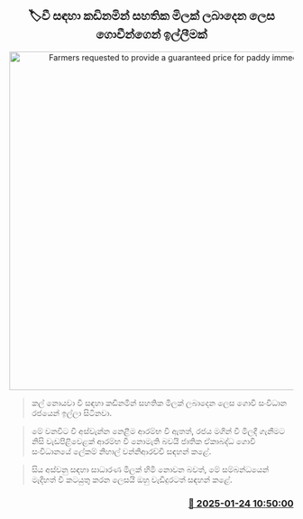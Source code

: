 <p align='center'><b><h2 align='center' title='Farmers requested to provide a guaranteed price for paddy immediately'>🏷වී සඳහා කඩිනමින් සහතික මිලක් ලබාදෙන ලෙස ගොවීන්ගෙන් ඉල්ලීමක්</h2></b></p>
<p align='center'><img src='https://helakuru.sgp1.cdn.digitaloceanspaces.com/esana/images/lib/wee.jpg' width='600' alt='Farmers requested to provide a guaranteed price for paddy immediately'></p>

> කල් නොයවා වී සඳහා කඩිනමින් සහතික මිලක් ලබාදෙන ලෙස ගොවි සංවිධාන රජයෙන් ඉල්ලා සිටිනවා.

> මේ වනවිට වී අස්වැන්න නෙළීම ආරම්භ වී ඇතත්, රජය මගින් වී මිලදී ගැනීමට නිසි වැඩපිළිවෙළක් ආරම්භ වී නොමැති බවයි ජාතික ඒකාබද්ධ ගොවි සංවිධානයේ ලේකම් නිහාල් වන්නිආරච්චි සඳහන් කළේ.

> සිය අස්වනු සඳහා සාධාරණ මිලක් හිමි නොවන බවත්, මේ සම්බන්ධයෙන් මැදිහත් වී කටයුතු කරන ලෙසයි ඔහු වැඩිදුරටත් සඳහන් කළේ. 



<h3 align='right'><a href='https://www.helakuru.lk/esana/p/106848/'>📅 2025-01-24 10:50:00</a></h3>
